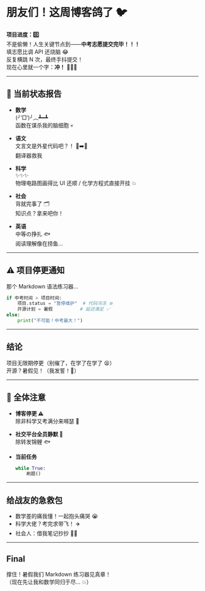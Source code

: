 # 朋友们！这周博客鸽了 🐦  
**项目进度：0️⃣**  
不是偷懒！人生关键节点到——**中考志愿提交完毕！！！**  
填志愿比调 API 还烧脑 😂  
反复横跳 N 次，最终手抖提交！  
现在心里就一个字：**冲！** 🏃‍♂️💨

---

## 📍 当前状态报告

- **数学**  
  (╯‵□′)╯︵┻━┻  
  函数在谋杀我的脑细胞 💀

- **语文**  
  文言文是外星代码吧？！ 📜➡️🔣  
  翻译器救我

- **科学**  
  ✨✨✨  
  物理电路图画得比 UI 还顺 / 化学方程式直接开挂 💥

- **社会**  
  背就完事了 🗂️  
  知识点？拿来吧你！

- **英语**  
  中等の挣扎 🐟  
  阅读理解像在捞鱼...

---

## ⚠️ 项目停更通知

那个 Markdown 语法练习器...

```python
if 中考时间 > 项目时间:
    项目.status = "暂停维护"  # 代码冷冻 ❄️
    开源计划 = 暑假          # 延迟满足 ✅
else:
    print("不可能！中考最大！")
```

---

## 结论

项目无限期停更（别催了，在学了在学了 😫）  
开源？暑假见！（我发誓！🙏）

---

## 📢 全体注意

- **博客停更 ⚠️**  
  除非科学又考满分来嘚瑟 💯

- **社交平台全员静默 📵**  
  除转发锦鲤 🐟

- **当前任务**  
  ```python
  while True:
      刷题()
  ```

---

## 给战友的急救包

- 数学差的痛我懂！一起抱头痛哭 😭  
- 科学大佬？考完求带飞！ ✈️  
- 社会人：借我笔记抄抄 📒🙏

---

## Final

撑住！暑假我们 Markdown 练习器见真章！  
（现在先让我和数学同归于尽... 💥）
